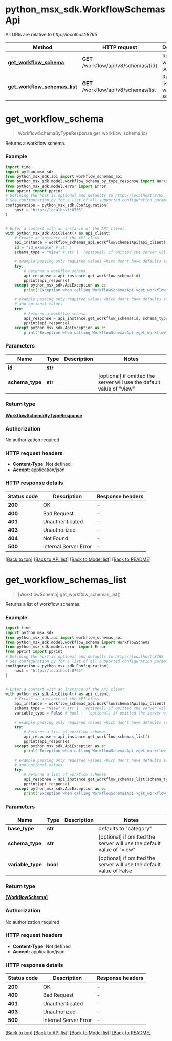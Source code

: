 # python_msx_sdk.WorkflowSchemasApi

All URIs are relative to *http://localhost:8765*

Method | HTTP request | Description
------------- | ------------- | -------------
[**get_workflow_schema**](WorkflowSchemasApi.md#get_workflow_schema) | **GET** /workflow/api/v8/schemas/{id} | Returns a workflow schema.
[**get_workflow_schemas_list**](WorkflowSchemasApi.md#get_workflow_schemas_list) | **GET** /workflow/api/v8/schemas/list | Returns a list of workflow schemas.


# **get_workflow_schema**
> WorkflowSchemaByTypeResponse get_workflow_schema(id)

Returns a workflow schema.

### Example

```python
import time
import python_msx_sdk
from python_msx_sdk.api import workflow_schemas_api
from python_msx_sdk.model.workflow_schema_by_type_response import WorkflowSchemaByTypeResponse
from python_msx_sdk.model.error import Error
from pprint import pprint
# Defining the host is optional and defaults to http://localhost:8765
# See configuration.py for a list of all supported configuration parameters.
configuration = python_msx_sdk.Configuration(
    host = "http://localhost:8765"
)


# Enter a context with an instance of the API client
with python_msx_sdk.ApiClient() as api_client:
    # Create an instance of the API class
    api_instance = workflow_schemas_api.WorkflowSchemasApi(api_client)
    id = "id_example" # str | 
    schema_type = "view" # str |  (optional) if omitted the server will use the default value of "view"

    # example passing only required values which don't have defaults set
    try:
        # Returns a workflow schema.
        api_response = api_instance.get_workflow_schema(id)
        pprint(api_response)
    except python_msx_sdk.ApiException as e:
        print("Exception when calling WorkflowSchemasApi->get_workflow_schema: %s\n" % e)

    # example passing only required values which don't have defaults set
    # and optional values
    try:
        # Returns a workflow schema.
        api_response = api_instance.get_workflow_schema(id, schema_type=schema_type)
        pprint(api_response)
    except python_msx_sdk.ApiException as e:
        print("Exception when calling WorkflowSchemasApi->get_workflow_schema: %s\n" % e)
```


### Parameters

Name | Type | Description  | Notes
------------- | ------------- | ------------- | -------------
 **id** | **str**|  |
 **schema_type** | **str**|  | [optional] if omitted the server will use the default value of "view"

### Return type

[**WorkflowSchemaByTypeResponse**](WorkflowSchemaByTypeResponse.md)

### Authorization

No authorization required

### HTTP request headers

 - **Content-Type**: Not defined
 - **Accept**: application/json


### HTTP response details
| Status code | Description | Response headers |
|-------------|-------------|------------------|
**200** | OK |  -  |
**400** | Bad Request |  -  |
**401** | Unauthenticated |  -  |
**403** | Unauthorized |  -  |
**404** | Not Found |  -  |
**500** | Internal Server Error |  -  |

[[Back to top]](#) [[Back to API list]](../README.md#documentation-for-api-endpoints) [[Back to Model list]](../README.md#documentation-for-models) [[Back to README]](../README.md)

# **get_workflow_schemas_list**
> [WorkflowSchema] get_workflow_schemas_list()

Returns a list of workflow schemas.

### Example

```python
import time
import python_msx_sdk
from python_msx_sdk.api import workflow_schemas_api
from python_msx_sdk.model.workflow_schema import WorkflowSchema
from python_msx_sdk.model.error import Error
from pprint import pprint
# Defining the host is optional and defaults to http://localhost:8765
# See configuration.py for a list of all supported configuration parameters.
configuration = python_msx_sdk.Configuration(
    host = "http://localhost:8765"
)


# Enter a context with an instance of the API client
with python_msx_sdk.ApiClient() as api_client:
    # Create an instance of the API class
    api_instance = workflow_schemas_api.WorkflowSchemasApi(api_client)
    schema_type = "view" # str |  (optional) if omitted the server will use the default value of "view"
    variable_type = False # bool |  (optional) if omitted the server will use the default value of False

    # example passing only required values which don't have defaults set
    try:
        # Returns a list of workflow schemas.
        api_response = api_instance.get_workflow_schemas_list()
        pprint(api_response)
    except python_msx_sdk.ApiException as e:
        print("Exception when calling WorkflowSchemasApi->get_workflow_schemas_list: %s\n" % e)

    # example passing only required values which don't have defaults set
    # and optional values
    try:
        # Returns a list of workflow schemas.
        api_response = api_instance.get_workflow_schemas_list(schema_type=schema_type, variable_type=variable_type)
        pprint(api_response)
    except python_msx_sdk.ApiException as e:
        print("Exception when calling WorkflowSchemasApi->get_workflow_schemas_list: %s\n" % e)
```


### Parameters

Name | Type | Description  | Notes
------------- | ------------- | ------------- | -------------
 **base_type** | **str**|  | defaults to "category"
 **schema_type** | **str**|  | [optional] if omitted the server will use the default value of "view"
 **variable_type** | **bool**|  | [optional] if omitted the server will use the default value of False

### Return type

[**[WorkflowSchema]**](WorkflowSchema.md)

### Authorization

No authorization required

### HTTP request headers

 - **Content-Type**: Not defined
 - **Accept**: application/json


### HTTP response details
| Status code | Description | Response headers |
|-------------|-------------|------------------|
**200** | OK |  -  |
**400** | Bad Request |  -  |
**401** | Unauthenticated |  -  |
**403** | Unauthorized |  -  |
**500** | Internal Server Error |  -  |

[[Back to top]](#) [[Back to API list]](../README.md#documentation-for-api-endpoints) [[Back to Model list]](../README.md#documentation-for-models) [[Back to README]](../README.md)

